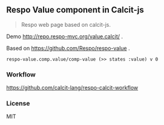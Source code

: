 
Respo Value component in Calcit-js
----

> Respo web page based on calcit-js.

Demo http://repo.respo-mvc.org/value.calcit/ .

Based on https://github.com/Respo/respo-value .

```cirru
respo-value.comp.value/comp-value (>> states :value) v 0
```

### Workflow

https://github.com/calcit-lang/respo-calcit-workflow

### License

MIT
